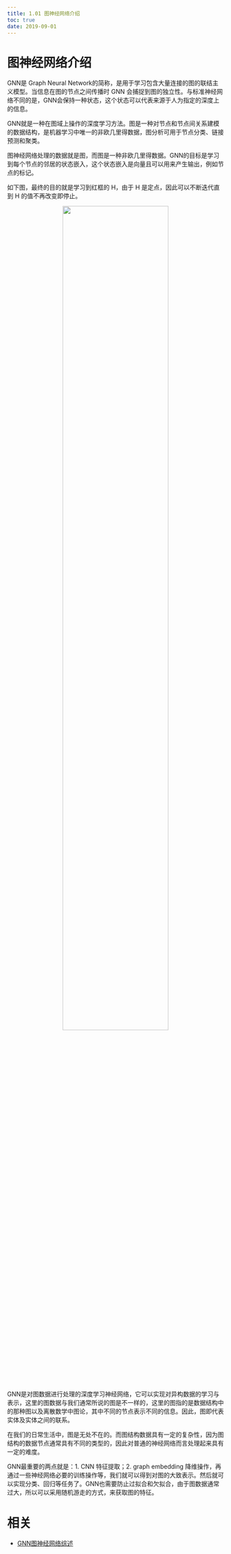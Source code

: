 ```yaml
---
title: 1.01 图神经网络介绍
toc: true
date: 2019-09-01
---
```

# 图神经网络介绍

GNN是 Graph Neural Network的简称，是用于学习包含大量连接的图的联结主义模型。当信息在图的节点之间传播时 GNN 会捕捉到图的独立性。与标准神经网络不同的是，GNN会保持一种状态，这个状态可以代表来源于人为指定的深度上的信息。

GNN就是一种在图域上操作的深度学习方法。图是一种对节点和节点间关系建模的数据结构，是机器学习中唯一的非欧几里得数据，图分析可用于节点分类、链接预测和聚类。

图神经网络处理的数据就是图，而图是一种非欧几里得数据。GNN的目标是学习到每个节点的邻居的状态嵌入，这个状态嵌入是向量且可以用来产生输出，例如节点的标记。

如下图，最终的目的就是学习到红框的 H，由于 H 是定点，因此可以不断迭代直到 H 的值不再改变即停止。

<p align="center">
    <img width="70%" height="70%" src="http://images.iterate.site/blog/image/20190901/aBFaNBqGBmIM.png?imageslim">
</p>


GNN是对图数据进行处理的深度学习神经网络，它可以实现对异构数据的学习与表示，这里的图数据与我们通常所说的图是不一样的，这里的图指的是数据结构中的那种图以及离散数学中图论，其中不同的节点表示不同的信息。因此，图即代表实体及实体之间的联系。

在我们的日常生活中，图是无处不在的。而图结构数据具有一定的复杂性，因为图结构的数据节点通常具有不同的类型的，因此对普通的神经网络而言处理起来具有一定的难度。

GNN最重要的两点就是：1. CNN 特征提取；2. graph embedding 降维操作，再通过一些神经网络必要的训练操作等，我们就可以得到对图的大致表示。然后就可以实现分类、回归等任务了。GNN也需要防止过拟合和欠拟合，由于图数据通常过大，所以可以采用随机游走的方式，来获取图的特征。



# 相关

- [GNN图神经网络综述](https://blog.csdn.net/qq_34911465/article/details/88524599)
